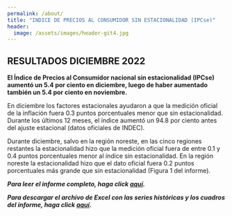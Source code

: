 ```yaml
---
permalink: /about/
title: "INDICE DE PRECIOS AL CONSUMIDOR SIN ESTACIONALIDAD (IPCse)"
header:
  image: /assets/images/header-git4.jpg
---
```


## RESULTADOS DICIEMBRE 2022

**El Índice de Precios al Consumidor nacional sin estacionalidad (IPCse) aumentó un 5.4 por ciento en diciembre, luego de haber aumentado también un 5.4 por ciento en noviembre.**<br>


En diciembre los factores estacionales ayudaron a que la medición oficial de la inflación fuera 0.3 puntos porcentuales menor que sin estacionalidad. Durante los últimos 12 meses, el índice aumentó un 94.8 por ciento antes del ajuste estacional (datos oficiales de INDEC).<br>

Durante diciembre, salvo en la región noreste, en las cinco regiones restantes la estacionalidad hizo que la medición oficial fuera de entre 0.1 y 0.4 puntos porcentuales menor al índice sin estacionalidad. En la región noreste la estacionalidad hizo que el dato oficial fuera 0.2 puntos porcentuales más grande que sin estacionalidad (Figura 1 del informe).<br>


***Para leer el informe completo, haga click [aquí](https://mrozada.github.io/IPCse/).***

***Para descargar el archivo de Excel con las series históricas y los cuadros del informe, haga click [aquí](https://github.com/mrozada/mrozada.github.io/raw/master/assets/excel/IPCse%20-%20Series%20hist%C3%B3ricas.xlsx).***
